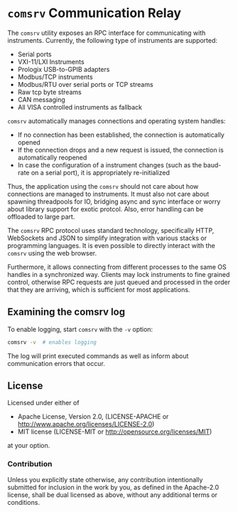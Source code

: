 # `comsrv` Communication Relay

The `comsrv` utility exposes an RPC interface for communicating with instruments. Currently, the following type of
instruments are supported:

* Serial ports
* VXI-11/LXI Instruments
* Prologix USB-to-GPIB adapters
* Modbus/TCP instruments
* Modbus/RTU over serial ports or TCP streams
* Raw tcp byte streams
* CAN messaging
* All VISA controlled instruments as fallback

`comsrv` automatically manages connections and operating system handles:

* If no connection has been established, the connection is automatically opened
* If the connection drops and a new request is issued, the connection is automatically reopened
* In case the configuration of a instrument changes (such as the baud-rate on a serial port), it is appropriately re-initialized

Thus, the application using the `comsrv` should not care about how connections are managed to instruments. It must also not care about spawning threadpools for IO, bridging async and sync interface or worry about library support for exotic protcol. Also, error handling can be offloaded to large part.

The `comsrv` RPC protocol uses standard technology, specifically HTTP, WebSockets and JSON to simplify integration with various stacks or programming languages. It is even possible to directly interact with the `comsrv` using the web browser.

Furthermore, it allows connecting from different processes to the same OS handles in a synchronized way. Clients may lock instruments to fine grained control, otherwise RPC requests are just queued and processed in the order that they are arriving, which is sufficient for most applications.

## Examining the comsrv log

To enable logging, start `comsrv` with the `-v` option:

```sh
comsrv -v  # enables logging
```

The log will print executed commands as well as inform about communication errors that occur.

## License

Licensed under either of

* Apache License, Version 2.0, (LICENSE-APACHE or <http://www.apache.org/licenses/LICENSE-2.0>)
* MIT license (LICENSE-MIT or <http://opensource.org/licenses/MIT>)

at your option.

### Contribution

Unless you explicitly state otherwise, any contribution intentionally submitted for inclusion in the work by you, as defined in the Apache-2.0 license, shall be dual licensed as above, without any additional terms or conditions.
